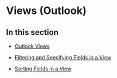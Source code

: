 
# Views (Outlook)

## In this section


-  [Outlook Views](cbaa3192-6c27-26c0-ebd6-f6489c2e812e.md)
    
-  [Filtering and Specifying Fields in a View](99cef6bf-1bf6-706f-9972-22005a255416.md)
    
-  [Sorting Fields in a View](23d87740-12eb-aa00-1cf5-4dfa5895722d.md)
    
